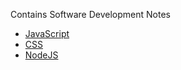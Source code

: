 Contains Software Development Notes

- [JavaScript](./JavaScript.md)
- [CSS](./CSS.md)
- [NodeJS](./NodeJS.md)
